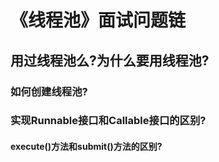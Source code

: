 # 《线程池》面试问题链

## 用过线程池么?为什么要用线程池?

### 如何创建线程池?

### 实现Runnable接口和Callable接口的区别?

#### execute()方法和submit()方法的区别?

